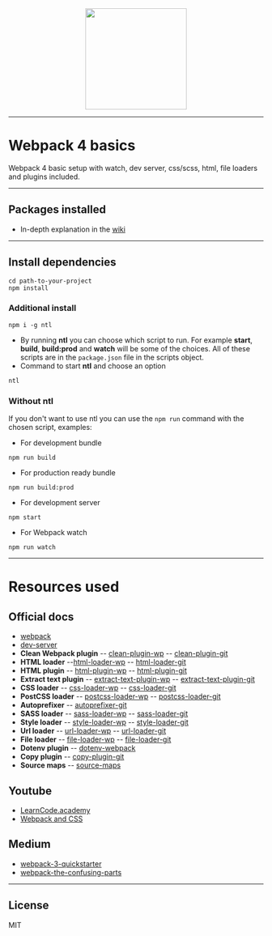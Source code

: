 <div align="center">
  <a href="https://github.com/webpack/webpack">
    <img width="200" height="200" src="https://webpack.js.org/assets/icon-square-big.svg">
  </a>
</div>

---
# Webpack 4 basics

Webpack 4 basic setup with watch, dev server, css/scss, html, file loaders and plugins included.

---
## Packages installed

  - In-depth explanation in the [wiki]

---
## Install dependencies

```
cd path-to-your-project
npm install
```

### Additional install

```
npm i -g ntl
```

- By running **ntl** you can choose which script to run. For example **start**, **build**, **build:prod** and **watch** will be some of the choices. All of these scripts are in the `package.json` file in the scripts object.
- Command to start **ntl** and choose an option
```
ntl
```

### Without ntl

If you don't want to use ntl you can use the `npm run` command with the chosen script, examples:
- For development bundle
```
npm run build
```
- For production ready bundle
```
npm run build:prod
```
- For development server
```
npm start
```
- For Webpack watch
```
npm run watch
```

---

# Resources used

## Official docs

- [webpack]
- [dev-server]
- **Clean Webpack plugin**
-- [clean-plugin-wp]
-- [clean-plugin-git]
- **HTML loader**
--[html-loader-wp]
-- [html-loader-git]
- **HTML plugin**
-- [html-plugin-wp]
-- [html-plugin-git]
- **Extract text plugin**
-- [extract-text-plugin-wp]
-- [extract-text-plugin-git]
- **CSS loader**
-- [css-loader-wp]
-- [css-loader-git]
- **PostCSS loader**
-- [postcss-loader-wp]
-- [postcss-loader-git]
- **Autoprefixer**
-- [autoprefixer-git]
- **SASS loader**
-- [sass-loader-wp]
-- [sass-loader-git]
- **Style loader**
-- [style-loader-wp]
-- [style-loader-git]
- **Url loader**
-- [url-loader-wp]
-- [url-loader-git]
- **File loader**
-- [file-loader-wp]
-- [file-loader-git]
- **Dotenv plugin**
-- [dotenv-webpack]
- **Copy plugin**
-- [copy-plugin-git]
- **Source maps**
-- [source-maps]

## Youtube

- [LearnCode.academy]
- [Webpack and CSS]

## Medium

- [webpack-3-quickstarter]
- [webpack-the-confusing-parts]

---
License
---

MIT

[//]: # (These are reference links used in the body of this note and get stripped out when the markdown processor does its job. There is no need to format nicely because it shouldn't be seen. Thanks SO - http://stackoverflow.com/questions/4823468/store-comments-in-markdown-syntax)


[wiki]: <https://github.com/martin-corevski/webpack-basics/wiki/DIY-repository-setup>
[LearnCode.academy]: <https://www.youtube.com/watch?v=9kJVYpOqcVU>
[Webpack and CSS]: <https://www.youtube.com/watch?v=2-yKNoQ7jYM>
[webpack-3-quickstarter]: <https://hackernoon.com/webpack-3-quickstarter-configure-webpack-from-scratch-30a6c394038a>
[webpack-the-confusing-parts]: <https://medium.com/@rajaraodv/webpack-the-confusing-parts-58712f8fcad9>
[webpack]: <https://webpack.js.org/configuration/>
[dev-server]: <https://webpack.js.org/configuration/dev-server/>
[clean-plugin-wp]: <https://webpack.js.org/guides/output-management/#cleaning-up-the-dist-folder>
[clean-plugin-git]: <https://github.com/johnagan/clean-webpack-plugin>
[html-loader-wp]: <https://webpack.js.org/loaders/html-loader/>
[html-loader-git]: <https://github.com/webpack-contrib/html-loader>
[html-plugin-wp]: <https://webpack.js.org/plugins/html-webpack-plugin/>
[html-plugin-git]: <https://github.com/jantimon/html-webpack-plugin>
[extract-text-plugin-wp]: <https://webpack.js.org/plugins/extract-text-webpack-plugin/>
[extract-text-plugin-git]: <https://github.com/webpack-contrib/extract-text-webpack-plugin>
[css-loader-wp]: <https://webpack.js.org/loaders/css-loader/>
[css-loader-git]: <https://github.com/webpack-contrib/css-loader>
[postcss-loader-wp]: <https://webpack.js.org/loaders/postcss-loader/#src/components/Sidebar/Sidebar.jsx>
[postcss-loader-git]: <https://github.com/postcss/postcss-loader>
[autoprefixer-git]: <https://github.com/postcss/autoprefixer>
[sass-loader-wp]: <https://webpack.js.org/loaders/sass-loader/>
[sass-loader-git]: <https://github.com/webpack-contrib/sass-loader>
[style-loader-wp]: <https://webpack.js.org/loaders/style-loader/>
[style-loader-git]: <https://github.com/webpack-contrib/style-loader>
[url-loader-wp]: <https://webpack.js.org/loaders/url-loader/>
[url-loader-git]: <https://github.com/webpack-contrib/url-loader>
[file-loader-wp]: <https://webpack.js.org/loaders/file-loader/>
[file-loader-git]: <https://github.com/webpack-contrib/file-loader>
[dotenv-webpack]: <https://github.com/mrsteele/dotenv-webpack>
[copy-plugin-git]: <https://github.com/webpack-contrib/copy-webpack-plugin>
[source-maps]: <http://blog.teamtreehouse.com/introduction-source-maps>
